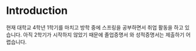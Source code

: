 # Introduction
현재 대학교 4학년 1학기를 마치고 방학 중에 스프링을 공부하면서 취업 활동을 하고 있습니다.
아직 2학기가 시작하지 않았기 때문에 졸업증명서 와 성적증명서는 제출하기 어렵습니다.

